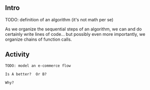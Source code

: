 ## Intro

TODO: definition of an algorithm (it's not math per se)

As we organize the sequential steps of an algorithm, we can and do certainly write lines of code... but possibly even more importantly, we organize chains of function calls.

## Activity

```
TODO: model an e-commerce flow

Is A better?  Or B?

Why?
```